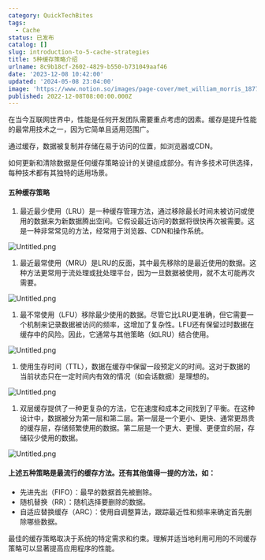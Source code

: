 ```yaml
---
category: QuickTechBites
tags:
  - Cache
status: 已发布
catalog: []
slug: introduction-to-5-cache-strategies
title: 5种缓存策略介绍
urlname: 8c9b18cf-2602-4829-b550-b731049aaf46
date: '2023-12-08 10:42:00'
updated: '2024-05-08 23:04:00'
image: 'https://www.notion.so/images/page-cover/met_william_morris_1877_willow.jpg'
published: 2022-12-08T08:00:00.000Z
---
```


在当今互联网世界中，性能是任何开发团队需要重点考虑的因素。缓存是提升性能的最常用技术之一，因为它简单且适用范围广。


通过缓存，数据被复制并存储在易于访问的位置，如浏览器或CDN。


如何更新和清除数据是任何缓存策略设计的关键组成部分。有许多技术可供选择，每种技术都有其独特的适用场景。


#### 五种缓存策略

1. 最近最少使用（LRU）是一种缓存管理方法，通过移除最长时间未被访问或使用的数据来为新数据腾出空间。它假设最近访问的数据将很快再次被需要。这是一种非常常见的方法，经常用于浏览器、CDN和操作系统。

![Untitled.png](https://prod-files-secure.s3.us-west-2.amazonaws.com/5d24fe63-e567-4804-86f9-9fdc62e13082/74494354-3dc7-4fc2-be3e-7e15913b3f24/Untitled.png?X-Amz-Algorithm=AWS4-HMAC-SHA256&X-Amz-Content-Sha256=UNSIGNED-PAYLOAD&X-Amz-Credential=ASIAZI2LB466SS6OXTFD%2F20250307%2Fus-west-2%2Fs3%2Faws4_request&X-Amz-Date=20250307T213327Z&X-Amz-Expires=3600&X-Amz-Security-Token=IQoJb3JpZ2luX2VjEAUaCXVzLXdlc3QtMiJHMEUCIQDQ9w%2BQsAPkvBNZnqtSyYQ4etso1zT5TlbCLgWFPYpoQgIgSZYcSYDu2kWnWrZm1wQWaBaTT1a93c9tbtIVFfOxg0oq%2FwMIThAAGgw2Mzc0MjMxODM4MDUiDK6iW4LnpR0kc4NLcCrcA2LEsEGsf3s3wYR2CWwzgqm3BD6iL3G9Uhm1ffTtc21PF4%2B2QUlJA2ATZFtQ53zjH1YjNVsSSd2ZBAtBuf6S7Ep4lzAX1nBvtp24QidbzPOgxffJljuYMMWaGt7Uka7MzqtlWS17YMdskV5G%2F8nYd7HxhZbbThDey3V%2FO6kXa%2FR9CMRflnOKORuiC5fafhSRX05Sz2Z46JwpgfuXYiLbYcYMQnt33t8lKVIV5WtAj%2FBeFvkbpGLAQT%2BAzqiC0hEcGlWetZs3LhtCCzRRf7TZ4IpHmVkF%2Bbu6ozkdsrM2P8zPZTCa57keaAovuJp1EiwnTwYWIJM8g1mqtEH4UTqXCsxcP2tTQeUE2wbjTYcDNz6ehuK6flDtJr8jHMESR5N9kBVydqGwCbUTt8AbIuDxcbw9zTamQByLBrqcIgz8PNHffQpBBN%2FQImcmIdgjz8T%2F1hSon%2BINf73u2suWBTev2nY2rGspuiOKfNQMOr8bHhbRbDyAJ3caKTD%2BJyZc6afDgX%2Bm0WYKRDEe2%2BvdRQYY2OeL2Lu2YQQOoj0hag2fNxeoR70GdwUPVdKjKDsGesVOEVI2ht%2B9QwMTYiJAnUcrpTskZKCKoYP5z0Lh9wqR8KBnSQhF1SGgeE5ivfRdMPO9rb4GOqUBn534Tw%2BWcxNUH03hEw2Z99T6Y8qj%2B4s%2By0INUPYwzbDmsyObXkMHPaXQ880X%2FbNTNerp2Lnz9nOyjb%2BRIku2cjlgjhngv3KNC57TmMVNVITuC6x4r84jrINJdWDYqU%2FXbRPTXIF3cboUox%2FndxJGSv6rX0noogiHEEzLIoPKbVgKlb1GYzIkUeLyrvQs5K94C0nzeRPkMYwtdCxz7ejjwmegubjT&X-Amz-Signature=9a1b63d2d91b8d8274c393ce579ddb908e4f450600d38d978a39160ef642f699&X-Amz-SignedHeaders=host&x-id=GetObject)

1. 最近最常使用（MRU）是LRU的反面，其中最先移除的是最近使用的数据。这种方法更常用于流处理或批处理平台，因为一旦数据被使用，就不太可能再次需要。

![Untitled.png](https://prod-files-secure.s3.us-west-2.amazonaws.com/5d24fe63-e567-4804-86f9-9fdc62e13082/9394e615-e149-4cd8-9a1b-e3c39cda8184/Untitled.png?X-Amz-Algorithm=AWS4-HMAC-SHA256&X-Amz-Content-Sha256=UNSIGNED-PAYLOAD&X-Amz-Credential=ASIAZI2LB466SS6OXTFD%2F20250307%2Fus-west-2%2Fs3%2Faws4_request&X-Amz-Date=20250307T213327Z&X-Amz-Expires=3600&X-Amz-Security-Token=IQoJb3JpZ2luX2VjEAUaCXVzLXdlc3QtMiJHMEUCIQDQ9w%2BQsAPkvBNZnqtSyYQ4etso1zT5TlbCLgWFPYpoQgIgSZYcSYDu2kWnWrZm1wQWaBaTT1a93c9tbtIVFfOxg0oq%2FwMIThAAGgw2Mzc0MjMxODM4MDUiDK6iW4LnpR0kc4NLcCrcA2LEsEGsf3s3wYR2CWwzgqm3BD6iL3G9Uhm1ffTtc21PF4%2B2QUlJA2ATZFtQ53zjH1YjNVsSSd2ZBAtBuf6S7Ep4lzAX1nBvtp24QidbzPOgxffJljuYMMWaGt7Uka7MzqtlWS17YMdskV5G%2F8nYd7HxhZbbThDey3V%2FO6kXa%2FR9CMRflnOKORuiC5fafhSRX05Sz2Z46JwpgfuXYiLbYcYMQnt33t8lKVIV5WtAj%2FBeFvkbpGLAQT%2BAzqiC0hEcGlWetZs3LhtCCzRRf7TZ4IpHmVkF%2Bbu6ozkdsrM2P8zPZTCa57keaAovuJp1EiwnTwYWIJM8g1mqtEH4UTqXCsxcP2tTQeUE2wbjTYcDNz6ehuK6flDtJr8jHMESR5N9kBVydqGwCbUTt8AbIuDxcbw9zTamQByLBrqcIgz8PNHffQpBBN%2FQImcmIdgjz8T%2F1hSon%2BINf73u2suWBTev2nY2rGspuiOKfNQMOr8bHhbRbDyAJ3caKTD%2BJyZc6afDgX%2Bm0WYKRDEe2%2BvdRQYY2OeL2Lu2YQQOoj0hag2fNxeoR70GdwUPVdKjKDsGesVOEVI2ht%2B9QwMTYiJAnUcrpTskZKCKoYP5z0Lh9wqR8KBnSQhF1SGgeE5ivfRdMPO9rb4GOqUBn534Tw%2BWcxNUH03hEw2Z99T6Y8qj%2B4s%2By0INUPYwzbDmsyObXkMHPaXQ880X%2FbNTNerp2Lnz9nOyjb%2BRIku2cjlgjhngv3KNC57TmMVNVITuC6x4r84jrINJdWDYqU%2FXbRPTXIF3cboUox%2FndxJGSv6rX0noogiHEEzLIoPKbVgKlb1GYzIkUeLyrvQs5K94C0nzeRPkMYwtdCxz7ejjwmegubjT&X-Amz-Signature=201b3ed3ef91dba14bb2c608b1d6efeb03b4a2c0ff1ac52fdfb4edf6c9cd6cc9&X-Amz-SignedHeaders=host&x-id=GetObject)

1. 最不常使用（LFU）移除最少使用的数据。尽管它比LRU更准确，但它需要一个机制来记录数据被访问的频率，这增加了复杂性。LFU还有保留过时数据在缓存中的风险。因此，它通常与其他策略（如LRU）结合使用。

![Untitled.png](https://prod-files-secure.s3.us-west-2.amazonaws.com/5d24fe63-e567-4804-86f9-9fdc62e13082/ff489bb8-941e-4617-b208-e17020ed7ada/Untitled.png?X-Amz-Algorithm=AWS4-HMAC-SHA256&X-Amz-Content-Sha256=UNSIGNED-PAYLOAD&X-Amz-Credential=ASIAZI2LB466SS6OXTFD%2F20250307%2Fus-west-2%2Fs3%2Faws4_request&X-Amz-Date=20250307T213327Z&X-Amz-Expires=3600&X-Amz-Security-Token=IQoJb3JpZ2luX2VjEAUaCXVzLXdlc3QtMiJHMEUCIQDQ9w%2BQsAPkvBNZnqtSyYQ4etso1zT5TlbCLgWFPYpoQgIgSZYcSYDu2kWnWrZm1wQWaBaTT1a93c9tbtIVFfOxg0oq%2FwMIThAAGgw2Mzc0MjMxODM4MDUiDK6iW4LnpR0kc4NLcCrcA2LEsEGsf3s3wYR2CWwzgqm3BD6iL3G9Uhm1ffTtc21PF4%2B2QUlJA2ATZFtQ53zjH1YjNVsSSd2ZBAtBuf6S7Ep4lzAX1nBvtp24QidbzPOgxffJljuYMMWaGt7Uka7MzqtlWS17YMdskV5G%2F8nYd7HxhZbbThDey3V%2FO6kXa%2FR9CMRflnOKORuiC5fafhSRX05Sz2Z46JwpgfuXYiLbYcYMQnt33t8lKVIV5WtAj%2FBeFvkbpGLAQT%2BAzqiC0hEcGlWetZs3LhtCCzRRf7TZ4IpHmVkF%2Bbu6ozkdsrM2P8zPZTCa57keaAovuJp1EiwnTwYWIJM8g1mqtEH4UTqXCsxcP2tTQeUE2wbjTYcDNz6ehuK6flDtJr8jHMESR5N9kBVydqGwCbUTt8AbIuDxcbw9zTamQByLBrqcIgz8PNHffQpBBN%2FQImcmIdgjz8T%2F1hSon%2BINf73u2suWBTev2nY2rGspuiOKfNQMOr8bHhbRbDyAJ3caKTD%2BJyZc6afDgX%2Bm0WYKRDEe2%2BvdRQYY2OeL2Lu2YQQOoj0hag2fNxeoR70GdwUPVdKjKDsGesVOEVI2ht%2B9QwMTYiJAnUcrpTskZKCKoYP5z0Lh9wqR8KBnSQhF1SGgeE5ivfRdMPO9rb4GOqUBn534Tw%2BWcxNUH03hEw2Z99T6Y8qj%2B4s%2By0INUPYwzbDmsyObXkMHPaXQ880X%2FbNTNerp2Lnz9nOyjb%2BRIku2cjlgjhngv3KNC57TmMVNVITuC6x4r84jrINJdWDYqU%2FXbRPTXIF3cboUox%2FndxJGSv6rX0noogiHEEzLIoPKbVgKlb1GYzIkUeLyrvQs5K94C0nzeRPkMYwtdCxz7ejjwmegubjT&X-Amz-Signature=3bc3dd78193c6d3d7508a361434cd3a74cf29a7b06c0d3ec06e4e10c52369a1f&X-Amz-SignedHeaders=host&x-id=GetObject)

1. 使用生存时间（TTL），数据在缓存中保留一段预定义的时间。这对于数据的当前状态只在一定时间内有效的情况（如会话数据）是理想的。

![Untitled.png](https://prod-files-secure.s3.us-west-2.amazonaws.com/5d24fe63-e567-4804-86f9-9fdc62e13082/480ed8d3-f3c7-4a40-a9c6-4ca2e915c139/Untitled.png?X-Amz-Algorithm=AWS4-HMAC-SHA256&X-Amz-Content-Sha256=UNSIGNED-PAYLOAD&X-Amz-Credential=ASIAZI2LB466SS6OXTFD%2F20250307%2Fus-west-2%2Fs3%2Faws4_request&X-Amz-Date=20250307T213327Z&X-Amz-Expires=3600&X-Amz-Security-Token=IQoJb3JpZ2luX2VjEAUaCXVzLXdlc3QtMiJHMEUCIQDQ9w%2BQsAPkvBNZnqtSyYQ4etso1zT5TlbCLgWFPYpoQgIgSZYcSYDu2kWnWrZm1wQWaBaTT1a93c9tbtIVFfOxg0oq%2FwMIThAAGgw2Mzc0MjMxODM4MDUiDK6iW4LnpR0kc4NLcCrcA2LEsEGsf3s3wYR2CWwzgqm3BD6iL3G9Uhm1ffTtc21PF4%2B2QUlJA2ATZFtQ53zjH1YjNVsSSd2ZBAtBuf6S7Ep4lzAX1nBvtp24QidbzPOgxffJljuYMMWaGt7Uka7MzqtlWS17YMdskV5G%2F8nYd7HxhZbbThDey3V%2FO6kXa%2FR9CMRflnOKORuiC5fafhSRX05Sz2Z46JwpgfuXYiLbYcYMQnt33t8lKVIV5WtAj%2FBeFvkbpGLAQT%2BAzqiC0hEcGlWetZs3LhtCCzRRf7TZ4IpHmVkF%2Bbu6ozkdsrM2P8zPZTCa57keaAovuJp1EiwnTwYWIJM8g1mqtEH4UTqXCsxcP2tTQeUE2wbjTYcDNz6ehuK6flDtJr8jHMESR5N9kBVydqGwCbUTt8AbIuDxcbw9zTamQByLBrqcIgz8PNHffQpBBN%2FQImcmIdgjz8T%2F1hSon%2BINf73u2suWBTev2nY2rGspuiOKfNQMOr8bHhbRbDyAJ3caKTD%2BJyZc6afDgX%2Bm0WYKRDEe2%2BvdRQYY2OeL2Lu2YQQOoj0hag2fNxeoR70GdwUPVdKjKDsGesVOEVI2ht%2B9QwMTYiJAnUcrpTskZKCKoYP5z0Lh9wqR8KBnSQhF1SGgeE5ivfRdMPO9rb4GOqUBn534Tw%2BWcxNUH03hEw2Z99T6Y8qj%2B4s%2By0INUPYwzbDmsyObXkMHPaXQ880X%2FbNTNerp2Lnz9nOyjb%2BRIku2cjlgjhngv3KNC57TmMVNVITuC6x4r84jrINJdWDYqU%2FXbRPTXIF3cboUox%2FndxJGSv6rX0noogiHEEzLIoPKbVgKlb1GYzIkUeLyrvQs5K94C0nzeRPkMYwtdCxz7ejjwmegubjT&X-Amz-Signature=5d1e39ca9801e1dd6ff93561d6d40fd1cb7127ea716cc67edd56eb3a5720da5d&X-Amz-SignedHeaders=host&x-id=GetObject)

1. 双层缓存提供了一种更复杂的方法，它在速度和成本之间找到了平衡。在这种设计中，数据被分为第一层和第二层。第一层是一个更小、更快、通常更昂贵的缓存层，存储频繁使用的数据。第二层是一个更大、更慢、更便宜的层，存储较少使用的数据。

![Untitled.png](https://prod-files-secure.s3.us-west-2.amazonaws.com/5d24fe63-e567-4804-86f9-9fdc62e13082/35e68090-275d-4707-9e9a-ce86f000e9eb/Untitled.png?X-Amz-Algorithm=AWS4-HMAC-SHA256&X-Amz-Content-Sha256=UNSIGNED-PAYLOAD&X-Amz-Credential=ASIAZI2LB466SS6OXTFD%2F20250307%2Fus-west-2%2Fs3%2Faws4_request&X-Amz-Date=20250307T213327Z&X-Amz-Expires=3600&X-Amz-Security-Token=IQoJb3JpZ2luX2VjEAUaCXVzLXdlc3QtMiJHMEUCIQDQ9w%2BQsAPkvBNZnqtSyYQ4etso1zT5TlbCLgWFPYpoQgIgSZYcSYDu2kWnWrZm1wQWaBaTT1a93c9tbtIVFfOxg0oq%2FwMIThAAGgw2Mzc0MjMxODM4MDUiDK6iW4LnpR0kc4NLcCrcA2LEsEGsf3s3wYR2CWwzgqm3BD6iL3G9Uhm1ffTtc21PF4%2B2QUlJA2ATZFtQ53zjH1YjNVsSSd2ZBAtBuf6S7Ep4lzAX1nBvtp24QidbzPOgxffJljuYMMWaGt7Uka7MzqtlWS17YMdskV5G%2F8nYd7HxhZbbThDey3V%2FO6kXa%2FR9CMRflnOKORuiC5fafhSRX05Sz2Z46JwpgfuXYiLbYcYMQnt33t8lKVIV5WtAj%2FBeFvkbpGLAQT%2BAzqiC0hEcGlWetZs3LhtCCzRRf7TZ4IpHmVkF%2Bbu6ozkdsrM2P8zPZTCa57keaAovuJp1EiwnTwYWIJM8g1mqtEH4UTqXCsxcP2tTQeUE2wbjTYcDNz6ehuK6flDtJr8jHMESR5N9kBVydqGwCbUTt8AbIuDxcbw9zTamQByLBrqcIgz8PNHffQpBBN%2FQImcmIdgjz8T%2F1hSon%2BINf73u2suWBTev2nY2rGspuiOKfNQMOr8bHhbRbDyAJ3caKTD%2BJyZc6afDgX%2Bm0WYKRDEe2%2BvdRQYY2OeL2Lu2YQQOoj0hag2fNxeoR70GdwUPVdKjKDsGesVOEVI2ht%2B9QwMTYiJAnUcrpTskZKCKoYP5z0Lh9wqR8KBnSQhF1SGgeE5ivfRdMPO9rb4GOqUBn534Tw%2BWcxNUH03hEw2Z99T6Y8qj%2B4s%2By0INUPYwzbDmsyObXkMHPaXQ880X%2FbNTNerp2Lnz9nOyjb%2BRIku2cjlgjhngv3KNC57TmMVNVITuC6x4r84jrINJdWDYqU%2FXbRPTXIF3cboUox%2FndxJGSv6rX0noogiHEEzLIoPKbVgKlb1GYzIkUeLyrvQs5K94C0nzeRPkMYwtdCxz7ejjwmegubjT&X-Amz-Signature=e089b6f03466423fd9315926b17ef0e1d851e8631fde12edeb54a537a5feffbc&X-Amz-SignedHeaders=host&x-id=GetObject)


#### 上述五种策略是最流行的缓存方法。还有其他值得一提的方法，如：

- 先进先出（FIFO）：最早的数据首先被删除。
- 随机替换（RR）：随机选择要删除的数据。
- 自适应替换缓存（ARC）：使用自调整算法，跟踪最近性和频率来确定首先删除哪些数据。

最佳的缓存策略取决于系统的特定需求和约束。理解并适当地利用可用的不同缓存策略可以显著提高应用程序的性能。


